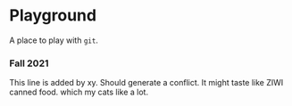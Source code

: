# Playground

A place to play with `git`.

### Fall 2021

This line is added by xy. Should generate a conflict. It might taste like ZIWI canned food.
which my cats like a lot.
